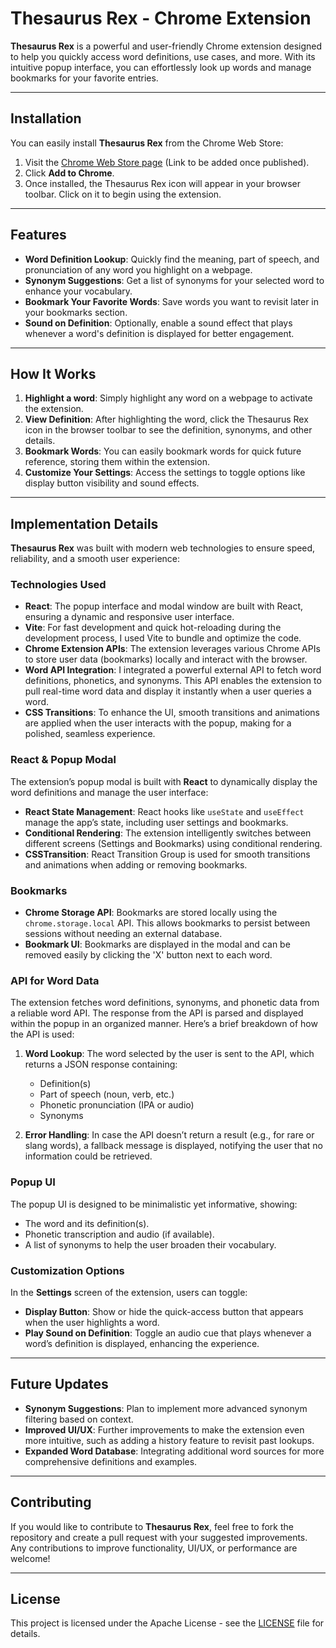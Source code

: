 # Thesaurus Rex - Chrome Extension

**Thesaurus Rex** is a powerful and user-friendly Chrome extension designed to help you quickly access word definitions, use cases, and more. With its intuitive popup interface, you can effortlessly look up words and manage bookmarks for your favorite entries.

---

## **Installation**

You can easily install **Thesaurus Rex** from the Chrome Web Store:

1. Visit the [Chrome Web Store page](https://chrome.google.com/webstore/detail/thesaurus-rex) (Link to be added once published).
2. Click **Add to Chrome**.
3. Once installed, the Thesaurus Rex icon will appear in your browser toolbar. Click on it to begin using the extension.

---

## **Features**

- **Word Definition Lookup**: Quickly find the meaning, part of speech, and pronunciation of any word you highlight on a webpage.
- **Synonym Suggestions**: Get a list of synonyms for your selected word to enhance your vocabulary.
- **Bookmark Your Favorite Words**: Save words you want to revisit later in your bookmarks section.
- **Sound on Definition**: Optionally, enable a sound effect that plays whenever a word's definition is displayed for better engagement.

---

## **How It Works**

1. **Highlight a word**: Simply highlight any word on a webpage to activate the extension.
2. **View Definition**: After highlighting the word, click the Thesaurus Rex icon in the browser toolbar to see the definition, synonyms, and other details.
3. **Bookmark Words**: You can easily bookmark words for quick future reference, storing them within the extension.
4. **Customize Your Settings**: Access the settings to toggle options like display button visibility and sound effects.

---

## **Implementation Details**

**Thesaurus Rex** was built with modern web technologies to ensure speed, reliability, and a smooth user experience:

### **Technologies Used**

- **React**: The popup interface and modal window are built with React, ensuring a dynamic and responsive user interface.
- **Vite**: For fast development and quick hot-reloading during the development process, I used Vite to bundle and optimize the code.
- **Chrome Extension APIs**: The extension leverages various Chrome APIs to store user data (bookmarks) locally and interact with the browser.
- **Word API Integration**: I integrated a powerful external API to fetch word definitions, phonetics, and synonyms. This API enables the extension to pull real-time word data and display it instantly when a user queries a word.
- **CSS Transitions**: To enhance the UI, smooth transitions and animations are applied when the user interacts with the popup, making for a polished, seamless experience.

### **React & Popup Modal**

The extension’s popup modal is built with **React** to dynamically display the word definitions and manage the user interface:

- **React State Management**: React hooks like `useState` and `useEffect` manage the app’s state, including user settings and bookmarks.
- **Conditional Rendering**: The extension intelligently switches between different screens (Settings and Bookmarks) using conditional rendering.
- **CSSTransition**: React Transition Group is used for smooth transitions and animations when adding or removing bookmarks.

### **Bookmarks**

- **Chrome Storage API**: Bookmarks are stored locally using the `chrome.storage.local` API. This allows bookmarks to persist between sessions without needing an external database.
- **Bookmark UI**: Bookmarks are displayed in the modal and can be removed easily by clicking the 'X' button next to each word.
  
### **API for Word Data**

The extension fetches word definitions, synonyms, and phonetic data from a reliable word API. The response from the API is parsed and displayed within the popup in an organized manner. Here’s a brief breakdown of how the API is used:

1. **Word Lookup**: The word selected by the user is sent to the API, which returns a JSON response containing:
   - Definition(s)
   - Part of speech (noun, verb, etc.)
   - Phonetic pronunciation (IPA or audio)
   - Synonyms
   
2. **Error Handling**: In case the API doesn’t return a result (e.g., for rare or slang words), a fallback message is displayed, notifying the user that no information could be retrieved.

### **Popup UI**

The popup UI is designed to be minimalistic yet informative, showing:
- The word and its definition(s).
- Phonetic transcription and audio (if available).
- A list of synonyms to help the user broaden their vocabulary.
  
### **Customization Options**

In the **Settings** screen of the extension, users can toggle:
- **Display Button**: Show or hide the quick-access button that appears when the user highlights a word.
- **Play Sound on Definition**: Toggle an audio cue that plays whenever a word’s definition is displayed, enhancing the experience.

---

## **Future Updates**

- **Synonym Suggestions**: Plan to implement more advanced synonym filtering based on context.
- **Improved UI/UX**: Further improvements to make the extension even more intuitive, such as adding a history feature to revisit past lookups.
- **Expanded Word Database**: Integrating additional word sources for more comprehensive definitions and examples.

---

## **Contributing**

If you would like to contribute to **Thesaurus Rex**, feel free to fork the repository and create a pull request with your suggested improvements. Any contributions to improve functionality, UI/UX, or performance are welcome!

---

## **License**

This project is licensed under the Apache License - see the [LICENSE](LICENSE) file for details.
